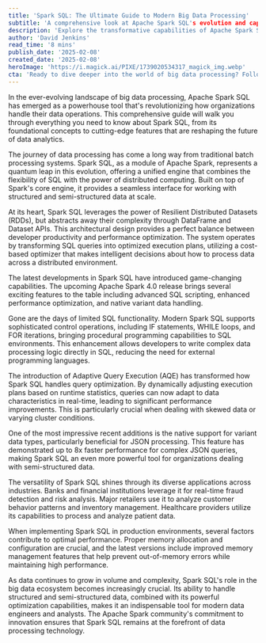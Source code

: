 ```yaml
---
title: 'Spark SQL: The Ultimate Guide to Modern Big Data Processing'
subtitle: 'A comprehensive look at Apache Spark SQL's evolution and capabilities'
description: 'Explore the transformative capabilities of Apache Spark SQL in modern big data processing. From its architectural foundations to cutting-edge features in version 4.0, discover how this powerful tool is revolutionizing data operations across industries with advanced SQL scripting, enhanced performance optimization, and native variant data handling.'
author: 'David Jenkins'
read_time: '8 mins'
publish_date: '2025-02-08'
created_date: '2025-02-08'
heroImage: 'https://i.magick.ai/PIXE/1739020534317_magick_img.webp'
cta: 'Ready to dive deeper into the world of big data processing? Follow us on LinkedIn for regular updates on Spark SQL developments, expert insights, and industry best practices that will help you maximize your data processing capabilities.'
---
```


In the ever-evolving landscape of big data processing, Apache Spark SQL has emerged as a powerhouse tool that's revolutionizing how organizations handle their data operations. This comprehensive guide will walk you through everything you need to know about Spark SQL, from its foundational concepts to cutting-edge features that are reshaping the future of data analytics.

The journey of data processing has come a long way from traditional batch processing systems. Spark SQL, as a module of Apache Spark, represents a quantum leap in this evolution, offering a unified engine that combines the flexibility of SQL with the power of distributed computing. Built on top of Spark's core engine, it provides a seamless interface for working with structured and semi-structured data at scale.

At its heart, Spark SQL leverages the power of Resilient Distributed Datasets (RDDs), but abstracts away their complexity through DataFrame and Dataset APIs. This architectural design provides a perfect balance between developer productivity and performance optimization. The system operates by transforming SQL queries into optimized execution plans, utilizing a cost-based optimizer that makes intelligent decisions about how to process data across a distributed environment.

The latest developments in Spark SQL have introduced game-changing capabilities. The upcoming Apache Spark 4.0 release brings several exciting features to the table including advanced SQL scripting, enhanced performance optimization, and native variant data handling.

Gone are the days of limited SQL functionality. Modern Spark SQL supports sophisticated control operations, including IF statements, WHILE loops, and FOR iterations, bringing procedural programming capabilities to SQL environments. This enhancement allows developers to write complex data processing logic directly in SQL, reducing the need for external programming languages.

The introduction of Adaptive Query Execution (AQE) has transformed how Spark SQL handles query optimization. By dynamically adjusting execution plans based on runtime statistics, queries can now adapt to data characteristics in real-time, leading to significant performance improvements. This is particularly crucial when dealing with skewed data or varying cluster conditions.

One of the most impressive recent additions is the native support for variant data types, particularly beneficial for JSON processing. This feature has demonstrated up to 8x faster performance for complex JSON queries, making Spark SQL an even more powerful tool for organizations dealing with semi-structured data.

The versatility of Spark SQL shines through its diverse applications across industries. Banks and financial institutions leverage it for real-time fraud detection and risk analysis. Major retailers use it to analyze customer behavior patterns and inventory management. Healthcare providers utilize its capabilities to process and analyze patient data.

When implementing Spark SQL in production environments, several factors contribute to optimal performance. Proper memory allocation and configuration are crucial, and the latest versions include improved memory management features that help prevent out-of-memory errors while maintaining high performance.

As data continues to grow in volume and complexity, Spark SQL's role in the big data ecosystem becomes increasingly crucial. Its ability to handle structured and semi-structured data, combined with its powerful optimization capabilities, makes it an indispensable tool for modern data engineers and analysts. The Apache Spark community's commitment to innovation ensures that Spark SQL remains at the forefront of data processing technology.